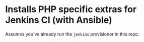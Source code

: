 # Installs PHP specific extras for Jenkins CI (with Ansible)

Assumes you've already run the ```jenkins``` provisioner in this repo.